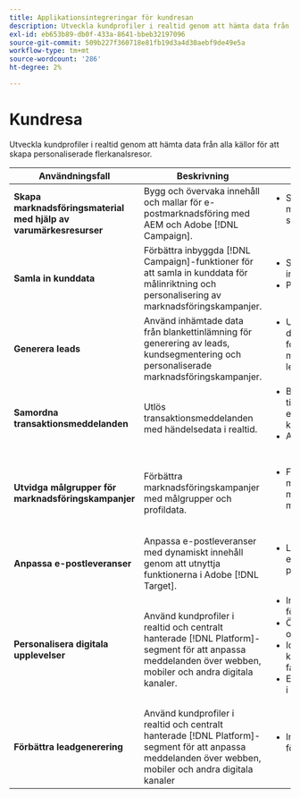```yaml
---
title: Applikationsintegreringar för kundresan
description: Utveckla kundprofiler i realtid genom att hämta data från alla källor för att skapa personaliserade flerkanalsresor.
exl-id: eb653b89-db0f-433a-8641-bbeb32197096
source-git-commit: 509b227f360718e81fb19d3a4d30aebf9de49e5a
workflow-type: tm+mt
source-wordcount: '286'
ht-degree: 2%

---
```


# Kundresa

Utveckla kundprofiler i realtid genom att hämta data från alla källor för att skapa personaliserade flerkanalsresor.


<table>
 <thead>
    <tr>
      <th>Användningsfall</th>
      <th>Beskrivning</th>
      <th>Exempel</th>
      <th>Program</th>
    </tr>
  </thead>
  <tbody>
<tr>
  <td><strong>Skapa marknadsföringsmaterial med hjälp av varumärkesresurser</strong><br></td>
  <td>Bygg och övervaka innehåll och mallar för e-postmarknadsföring med AEM och Adobe [!DNL Campaign].</td>
  <td>
    <ul style="margin-top: 0;">
      <li>Skicka marknadsföringsmejl som skapats med AEM</li>
    </ul>    
  </td>
  <td><a href="../integrations-between-applications/experience-manager/experience-manager-campaign.md">[!DNL Campaign] och AEM</a></td>
</tr>

<tr>
  <td><strong>Samla in kunddata</strong><br></td>
 <td>Förbättra inbyggda [!DNL Campaign]-funktioner för att samla in kunddata för målinriktning och personalisering av marknadsföringskampanjer.</td>
  <td>
    <ul style="margin-top: 0;">
      <li>Skapa profiler och samla in ytterligare information. </li>
      <li>Prenumerationer</li>
    </ul>
  </td>
  <td><a href="../integrations-between-applications/experience-manager/experience-manager-campaign.md">AEM Forms och [!DNL Campaign] Standard</a></td>
</tr>

<tr>
  <td><strong>Generera leads</strong><br></td>
  <td>Använd inhämtade data från blankettinlämning för generering av leads, kundsegmentering och personaliserade marknadsföringskampanjer.</td>
    <td>
    <ul style="margin-top: 0;">
      <li>Utforma och publicera dynamiska och interaktiva formulär för webb och mobiler för att generera leads.</li>
    </ul>
  </td>
  <td><a href="../integrations-between-applications/experience-manager/experience-manager-marketo.md">Marketo Engage och Forms</td>
</tr>

<tr>
  <td><strong>Samordna transaktionsmeddelanden</strong><br></td>
  <td>Utlös transaktionsmeddelanden med händelsedata i realtid.</td>
  <td>
    <ul style="margin-top: 0;">
      <li>Bekräftelsemeddelanden, till exempel registrering eller utcheckning av kundvagn </li>
      <li>Avbruten varukorg</li>
    </ul>
  </td>
  <td><a href="../integrations-between-applications/campaign/campaign-analytics.md">[!DNL Campaign] och [!DNL Analytics]</a></td>
</tr>

<tr>
  <td><strong>Utvidga målgrupper för marknadsföringskampanjer</strong><br></td>
  <td>Förbättra marknadsföringskampanjer med målgrupper och profildata.</td>
  <td>
    <ul style="margin-top: 0;">
      <li>Förbättra er marknadsföringskampanj med AEP-data för målgruppssegmentering</li>
    </ul>
  </td>
 <td><a href="../integrations-between-applications/campaign/campaign-rtcdp.md">[!DNL Campaign] v8 och kunddata i realtid [!DNL Platform]</a></td>
</tr>

<tr>
  <td><strong>Anpassa e-postleveranser</strong><br></td>
  <td>Anpassa e-postleveranser med dynamiskt innehåll genom att utnyttja funktionerna i Adobe [!DNL Target].</td>
  <td>
    <ul style="margin-top: 0;">
      <li>Lägg till personaliserade erbjudanden i kundens e-postmeddelanden</li>
    </ul>
  </td>
  <td><a href="../integrations-between-applications/campaign/campaign-target.md">[!DNL Campaign] och [!DNL Target]</a></td>
</tr>

<tr>
  <td><strong>Personalisera digitala upplevelser</strong><br></td>
  <td>Använd kundprofiler i realtid och centralt hanterade [!DNL Platform]-segment för att anpassa meddelanden över webben, mobiler och andra digitala kanaler.</td>
  <td>
    <ul style="margin-top: 0;">
      <li>Innehållspersonalisering för kända besökare</li>
      <li>Öka lojalitetsregistrering och deltagande</li>
      <li>Identifiera och engagera kunder som riskerar att falla samman</li>
      <li>Erbjudandepersonalisering i realtid</li>
    </ul>
  </td>
  <td><a href="../integrations-between-applications/rtcdp/rtcdp-target.md">Kunddata i realtid [!DNL Platform] och [!DNL Target]</a></td>
</tr>

<tr>
  <td><strong>Förbättra leadgenerering</strong><br></td>
  <td>Använd kundprofiler i realtid och centralt hanterade [!DNL Platform]-segment för att anpassa meddelanden över webben, mobiler och andra digitala kanaler</td>
  <td>
    <ul style="margin-top: 0;">
      <li>Innehållspersonalisering för kända besökare</li>
    </ul>
  </td>
  <td><a href="../integrations-between-applications/rtcdp/rtcdp-target.md">Kunddata i realtid [!DNL Platform] och [!DNL Target]</a></td>
</tr>
</tbody>
</table>
